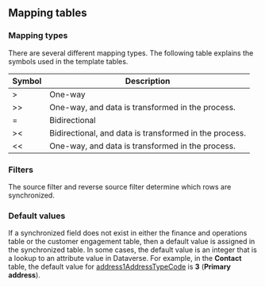 ## Mapping tables

### Mapping types

There are several different mapping types. The following table explains the symbols used in the template tables.

| Symbol | Description |
|--------|-------------|
| >  | One-way |
| >> | One-way, and data is transformed in the process. |
| =  | Bidirectional |
| >< | Bidirectional, and data is transformed in the process. |
| << | One-way, and data is transformed in the process. |

### Filters

The source filter and reverse source filter determine which rows are synchronized.

### Default values

If a synchronized field does not exist in either the finance and operations table or the customer engagement table, then a default value is assigned in the synchronized table. In some cases, the default value is an integer that is a lookup to an attribute value in Dataverse. For example, in the **Contact** table, the default value for [address1AddressTypeCode](/common-data-model/schema/core/applicationcommon/foundationcommon/contact#address1AddressTypeCode) is **3** (**Primary address**).
